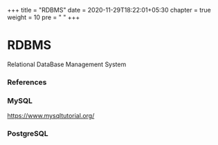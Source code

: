 +++
title = "RDBMS"
date =  2020-11-29T18:22:01+05:30
chapter = true
weight = 10
pre = "<i class='fas fa-table'></i> "
+++

# RDBMS
Relational DataBase Management System

### References
### MySQL
https://www.mysqltutorial.org/

### PostgreSQL